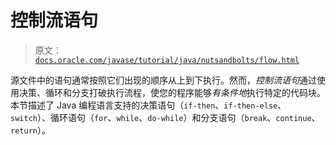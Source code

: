 # 控制流语句

> 原文：[`docs.oracle.com/javase/tutorial/java/nutsandbolts/flow.html`](https://docs.oracle.com/javase/tutorial/java/nutsandbolts/flow.html)

源文件中的语句通常按照它们出现的顺序从上到下执行。然而，*控制流语句*通过使用决策、循环和分支打破执行流程，使您的程序能够*有条件地*执行特定的代码块。本节描述了 Java 编程语言支持的决策语句（`if-then`、`if-then-else`、`switch`）、循环语句（`for`、`while`、`do-while`）和分支语句（`break`、`continue`、`return`）。

